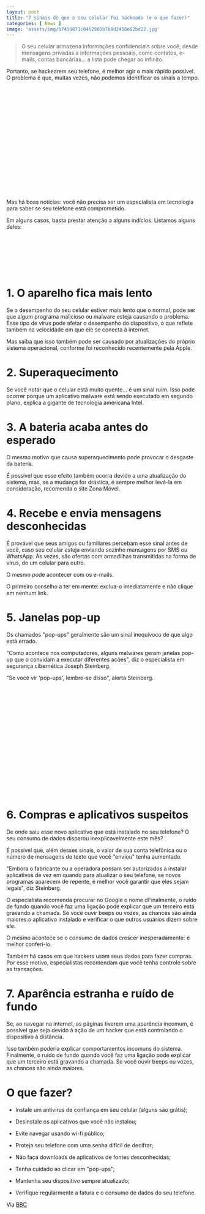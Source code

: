 ```yaml
---
layout: post
title: "7 sinais de que o seu celular foi hackeado (e o que fazer)"
categories: [ News ]
image: 'assets/img/b7456871c0462905b7b8d2418e82bd22.jpg'
---
```


> O seu celular armazena informações confidenciais sobre você, desde mensagens privadas a informações pessoais, como contatos, e-mails, contas bancárias... a lista pode chegar ao infinito.

Portanto, se hackearem seu telefone, é melhor agir o mais rápido possível. O problema é que, muitas vezes, não podemos identificar os sinais a tempo.

<!-- QUADRADO -->
<script async src="//pagead2.googlesyndication.com/pagead/js/adsbygoogle.js"></script>
<ins class="adsbygoogle"
style="display:inline-block;width:336px;height:280px"
data-ad-client="ca-pub-2838251107855362"
data-ad-slot="5351066970"></ins>
<script>
(adsbygoogle = window.adsbygoogle || []).push({});
</script>

Mas há boas notícias: você não precisa ser um especialista em tecnologia para saber se seu telefone está comprometido.

Em alguns casos, basta prestar atenção a alguns indícios. Listamos alguns deles:

<!-- MINI ANÚNCIO -->
<script async src="//pagead2.googlesyndication.com/pagead/js/adsbygoogle.js"></script>
<!-- Games Root -->
<ins class="adsbygoogle"
style="display:inline-block;width:730px;height:95px"
data-ad-client="ca-pub-2838251107855362"
data-ad-slot="5351066970"></ins>
<script>
(adsbygoogle = window.adsbygoogle || []).push({});
</script>

# 1. O aparelho fica mais lento

Se o desempenho do seu celular estiver mais lento que o normal, pode ser que algum programa malicioso ou malware esteja causando o problema. Esse tipo de vírus pode afetar o desempenho do dispositivo, o que reflete também na velocidade em que ele se conecta à internet.

Mas saiba que isso também pode ser causado por atualizações do próprio sistema operacional, conforme foi reconhecido recentemente pela Apple.

<!-- RETANGULO LARGO 2 -->
<script async src="//pagead2.googlesyndication.com/pagead/js/adsbygoogle.js"></script>
<ins class="adsbygoogle"
style="display:block; text-align:center;"
data-ad-layout="in-article"
data-ad-format="fluid"
data-ad-client="ca-pub-2838251107855362"
data-ad-slot="8549252987"></ins>
<script>
(adsbygoogle = window.adsbygoogle || []).push({});
</script>

# 2. Superaquecimento

Se você notar que o celular está muito quente... é um sinal ruim. Isso pode ocorrer porque um aplicativo malware está sendo executado em segundo plano, explica a gigante de tecnologia americana Intel.

# 3. A bateria acaba antes do esperado

O mesmo motivo que causa superaquecimento pode provocar o desgaste da bateria.

É possível que esse efeito também ocorra devido a uma atualização do sistema, mas, se a mudança for drástica, é sempre melhor levá-la em consideração, recomenda o site Zona Móvel.

<!-- RETANGULO LARGO -->
<script async src="https://pagead2.googlesyndication.com/pagead/js/adsbygoogle.js"></script>
<!-- Informat -->
<ins class="adsbygoogle"
style="display:block"
data-ad-client="ca-pub-2838251107855362"
data-ad-slot="2327980059"
data-ad-format="auto"
data-full-width-responsive="true"></ins>
<script>
(adsbygoogle = window.adsbygoogle || []).push({});
</script>

# 4. Recebe e envia mensagens desconhecidas

É provável que seus amigos ou familiares percebam esse sinal antes de você, caso seu celular esteja enviando sozinho mensagens por SMS ou WhatsApp. Às vezes, são ofertas com armadilhas transmitidas na forma de vírus, de um celular para outro.

O mesmo pode acontecer com os e-mails.

O primeiro conselho a ter em mente: exclua-o imediatamente e não clique em nenhum link.

# 5. Janelas pop-up

Os chamados "pop-ups" geralmente são um sinal inequívoco de que algo está errado.

"Como acontece nos computadores, alguns malwares geram janelas pop-up que o convidam a executar diferentes ações", diz o especialista em segurança cibernética Joseph Steinberg.

"Se você vir 'pop-ups', lembre-se disso", alerta Steinberg.

<!-- QUADRADO -->
<script async src="//pagead2.googlesyndication.com/pagead/js/adsbygoogle.js"></script>
<ins class="adsbygoogle"
style="display:inline-block;width:336px;height:280px"
data-ad-client="ca-pub-2838251107855362"
data-ad-slot="5351066970"></ins>
<script>
(adsbygoogle = window.adsbygoogle || []).push({});
</script>

# 6. Compras e aplicativos suspeitos

De onde saiu esse novo aplicativo que está instalado no seu telefone? O seu consumo de dados disparou inexplicavelmente este mês?

É possível que, além desses sinais, o valor de sua conta telefônica ou o número de mensagens de texto que você "enviou" tenha aumentado.

"Embora o fabricante ou a operadora possam ser autorizados a instalar aplicativos de vez em quando para atualizar o seu telefone, se novos programas aparecem de repente, é melhor você garantir que eles sejam legais", diz Steinberg.

O especialista recomenda procurar no Google o nome dFinalmente, o ruído de fundo quando você faz uma ligação pode explicar que um terceiro está gravando a chamada. Se você ouvir beeps ou vozes, as chances são ainda maiores.o aplicativo instalado e verificar o que outros usuários dizem sobre ele.

O mesmo acontece se o consumo de dados crescer inesperadamente: é melhor conferí-lo.

Também há casos em que hackers usam seus dados para fazer compras. Por esse motivo, especialistas recomendam que você tenha controle sobre as transações.

# 7. Aparência estranha e ruído de fundo

Se, ao navegar na internet, as páginas tiverem uma aparência incomum, é possível que seja devido à ação de um hacker que está controlando o dispositivo à distância.

Isso também poderia explicar comportamentos incomuns do sistema. Finalmente, o ruído de fundo quando você faz uma ligação pode explicar que um terceiro está gravando a chamada. Se você ouvir beeps ou vozes, as chances são ainda maiores.

# O que fazer?

- Instale um antivírus de confiança em seu celular (alguns são grátis);

- Desinstale os aplicativos que você não instalou;

- Evite navegar usando wi-fi público;

- Proteja seu telefone com uma senha difícil de decifrar;

- Não faça downloads de aplicativos de fontes desconhecidas;

- Tenha cuidado ao clicar em "pop-ups";

- Mantenha seu dispositivo sempre atualizado;

- Verifique regularmente a fatura e o consumo de dados do seu telefone.

Via [BBC](https://www.bbc.com/portuguese/internacional-42763619)

